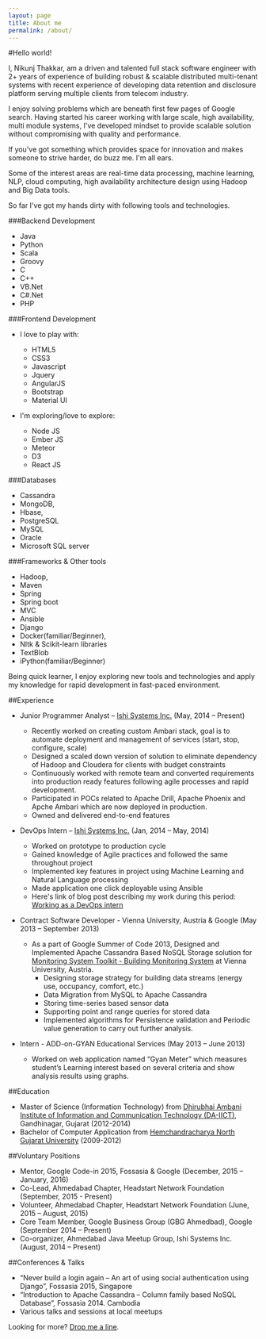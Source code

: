 ```yaml
---
layout: page
title: About me
permalink: /about/
---
```


#Hello world!

I, Nikunj Thakkar, am a driven and talented full stack software engineer with 2+ years of experience of building robust & scalable distributed multi-tenant systems with recent
experience of developing data retention and disclosure platform serving multiple clients from telecom industry.

I enjoy solving problems which are beneath first few pages of Google search. Having started his career working with large scale, high availability, multi module systems,
I've developed mindset to provide scalable solution without compromising with quality and performance.

If you've got something which provides space for innovation and makes someone to strive harder, do buzz me. I'm all ears.

Some of the interest areas are real-time data processing, machine learning, NLP, cloud computing, high availability architecture design using Hadoop and Big Data tools.

So far I've got my hands dirty with following tools and technologies.

###Backend Development
* Java 
* Python 
* Scala 
* Groovy 
* C  
* C++ 
* VB.Net  
* C#.Net 
* PHP

###Frontend Development

- I love to play with:
    * HTML5
    * CSS3
    * Javascript
    * Jquery
    * AngularJS
    * Bootstrap
    * Material UI

- I'm exploring/love to explore: 
    * Node JS
    * Ember JS
    * Meteor
    * D3 
    * React JS
    
###Databases
* Cassandra
* MongoDB,
* Hbase,
* PostgreSQL
* MySQL
* Oracle
* Microsoft SQL server

###Frameworks & Other tools
* Hadoop,
* Maven
* Spring
* Spring boot
* MVC
* Ansible
* Django
* Docker(familiar/Beginner),
* Nltk & Scikit-learn libraries
* TextBlob
* iPython(familiar/Beginner)

Being quick learner, I enjoy exploring new tools and technologies and apply my knowledge for rapid development in fast-paced environment.

##Experience

* Junior Programmer Analyst – [Ishi Systems Inc.](http://ishisystems.com/) (May, 2014 – Present)

    * Recently worked on creating custom Ambari stack, goal is to automate deployment and management of services (start, stop, configure, scale)
    * Designed a scaled down version of solution to eliminate dependency of Hadoop and Cloudera for clients with budget constraints
    * Continuously worked with remote team and converted requirements into production ready features following agile processes and rapid development.
    * Participated in POCs related to Apache Drill, Apache Phoenix and Apche Ambari which are now deployed in production.
    * Owned and delivered end-to-end features

* DevOps Intern – [Ishi Systems Inc.](http://ishisystems.com/) (Jan, 2014 – May, 2014)

    * Worked on prototype to production cycle
    * Gained knowledge of Agile practices and followed the same throughout project
    * Implemented key features in project using Machine Learning and Natural Language processing
    * Made application one click deployable using Ansible
    * Here's link of blog post describing my work during this period: [Working as a DevOps intern](http://nikunjthakkar.com/thoughts/2014/06/06/working-as-a-devops-intern-ishisystems.html)

* Contract Software Developer - Vienna University, Austria & Google (May 2013 – September 2013)

    - As a part of Google Summer of Code 2013, Designed and Implemented Apache Cassandra Based NoSQL Storage solution for [Monitoring System Toolkit - Building Monitoring System](http://most.bpi.tuwien.ac.at/) at Vienna University, Austria.
        * Designing storage strategy for building data streams (energy use, occupancy, comfort, etc.)
        * Data Migration from MySQL to Apache Cassandra
        * Storing time-series based sensor data
        * Supporting point and range queries for stored data
        * Implemented algorithms for Persistence validation and Periodic value generation to carry out further analysis.

* Intern - ADD-on-GYAN Educational Services (May 2013 – June 2013)

    * Worked on web application named “Gyan Meter” which measures student’s Learning interest based on several
     criteria and show analysis results using graphs.
     
##Education
     
* Master of Science (Information Technology) from [Dhirubhai Ambani Institute of Information and Communication Technology (DA-IICT)](http://daiict.ac.in), Gandhinagar, Gujarat (2012-2014)
* Bachelor of Computer Application from [Hemchandracharya North Gujarat University](http://www.ngu.ac.in) (2009-2012)

##Voluntary Positions
* Mentor, Google Code-in 2015, Fossasia & Google (December, 2015 – January, 2016)
* Co-Lead, Ahmedabad Chapter, Headstart Network Foundation (September, 2015 - Present)
* Volunteer, Ahmedabad Chapter, Headstart Network Foundation (June, 2015 – August, 2015)
* Core Team Member, Google Business Group (GBG Ahmedbad), Google (September 2014 – Present)
* Co-organizer, Ahmedabad Java Meetup Group, Ishi Systems Inc. (August, 2014 – Present)

##Conferences & Talks
* “Never build a login again – An art of using social authentication using Django”, Fossasia 2015, Singapore
* “Introduction to Apache Cassandra – Column family based NoSQL Database”, Fossasia 2014. Cambodia
* Various talks and sessions at local meetups

Looking for more? [Drop me a line](mailto:me@nikunjthakkar.com).
     







